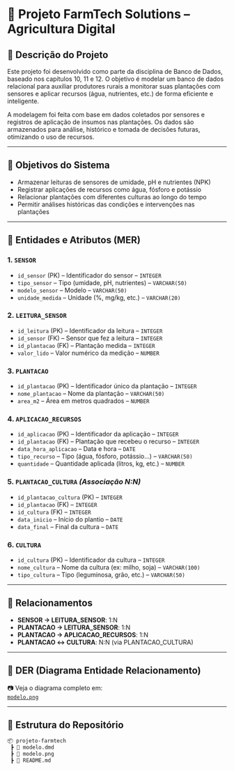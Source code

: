 # 🌾 Projeto FarmTech Solutions – Agricultura Digital

## 📘 Descrição do Projeto

Este projeto foi desenvolvido como parte da disciplina de Banco de Dados, baseado nos capítulos 10, 11 e 12. O objetivo é modelar um banco de dados relacional para auxiliar produtores rurais a monitorar suas plantações com sensores e aplicar recursos (água, nutrientes, etc.) de forma eficiente e inteligente.

A modelagem foi feita com base em dados coletados por sensores e registros de aplicação de insumos nas plantações. Os dados são armazenados para análise, histórico e tomada de decisões futuras, otimizando o uso de recursos.

---

## 📌 Objetivos do Sistema

- Armazenar leituras de sensores de umidade, pH e nutrientes (NPK)
- Registrar aplicações de recursos como água, fósforo e potássio
- Relacionar plantações com diferentes culturas ao longo do tempo
- Permitir análises históricas das condições e intervenções nas plantações

---

## 🧱 Entidades e Atributos (MER)

### 1. `SENSOR`
- `id_sensor` (PK) – Identificador do sensor – `INTEGER`
- `tipo_sensor` – Tipo (umidade, pH, nutrientes) – `VARCHAR(50)`
- `modelo_sensor` – Modelo – `VARCHAR(50)`
- `unidade_medida` – Unidade (%, mg/kg, etc.) – `VARCHAR(20)`

### 2. `LEITURA_SENSOR`
- `id_leitura` (PK) – Identificador da leitura – `INTEGER`
- `id_sensor` (FK) – Sensor que fez a leitura – `INTEGER`
- `id_plantacao` (FK) – Plantação medida – `INTEGER`
- `valor_lido` – Valor numérico da medição – `NUMBER`

### 3. `PLANTACAO`
- `id_plantacao` (PK) – Identificador único da plantação – `INTEGER`
- `nome_plantacao` – Nome da plantação – `VARCHAR(50)`
- `area_m2` – Área em metros quadrados – `NUMBER`

### 4. `APLICACAO_RECURSOS`
- `id_aplicacao` (PK) – Identificador da aplicação – `INTEGER`
- `id_plantacao` (FK) – Plantação que recebeu o recurso – `INTEGER`
- `data_hora_aplicacao` – Data e hora – `DATE`
- `tipo_recurso` – Tipo (água, fósforo, potássio...) – `VARCHAR(50)`
- `quantidade` – Quantidade aplicada (litros, kg, etc.) – `NUMBER`

### 5. `PLANTACAO_CULTURA` *(Associação N:N)*
- `id_plantacao_cultura` (PK) – `INTEGER`
- `id_plantacao` (FK) – `INTEGER`
- `id_cultura` (FK) – `INTEGER`
- `data_inicio` – Início do plantio – `DATE`
- `data_final` – Final da cultura – `DATE`

### 6. `CULTURA`
- `id_cultura` (PK) – Identificador da cultura – `INTEGER`
- `nome_cultura` – Nome da cultura (ex: milho, soja) – `VARCHAR(100)`
- `tipo_cultura` – Tipo (leguminosa, grão, etc.) – `VARCHAR(50)`

---

## 🔄 Relacionamentos

- **SENSOR → LEITURA_SENSOR**: 1:N
- **PLANTACAO → LEITURA_SENSOR**: 1:N
- **PLANTACAO → APLICACAO_RECURSOS**: 1:N
- **PLANTACAO ↔ CULTURA**: N:N (via PLANTACAO_CULTURA)

---

## 🧩 DER (Diagrama Entidade Relacionamento)

📷 Veja o diagrama completo em:  
[`modelo.png`](./modelo.png)

---

## 📂 Estrutura do Repositório

```bash
📦 projeto-farmtech
 ┣ 📄 modelo.dmd
 ┣ 📄 modelo.png
 ┣ 📄 README.md
